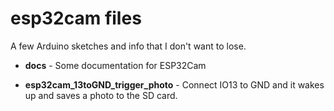 # esp32cam files

A few Arduino sketches and info that I don't want to lose.

- **docs** - Some documentation for ESP32Cam

- **esp32cam_13toGND_trigger_photo** - Connect IO13 to GND and it wakes up and saves a photo to the SD card.

